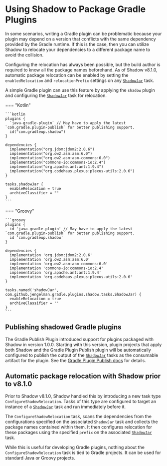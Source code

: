 # Using Shadow to Package Gradle Plugins

In some scenarios, writing a Gradle plugin can be problematic because your plugin may depend on a version that
conflicts with the same dependency provided by the Gradle runtime. If this is the case, then you can utilize Shadow
to relocate your dependencies to a different package name to avoid the collision.

Configuring the relocation has always been possible, but the build author is required to know all the package names
beforehand. As of Shadow v8.1.0, automatic package relocation can be enabled by setting the `enabledRelocation`
and `relocationPrefix` settings on any [`ShadowJar`][ShadowJar] task.

A simple Gradle plugin can use this feature by applying the `shadow` plugin and configuring the [`ShadowJar`][ShadowJar]
task for relocation.

=== "Kotlin"

    ```kotlin
    plugins {
      `java-gradle-plugin` // May have to apply the latest `com.gradle.plugin-publish` for better publishing support.
      id("com.gradleup.shadow")
    }

    dependencies {
      implementation("org.jdom:jdom2:2.0.6")
      implementation("org.ow2.asm:asm:6.0")
      implementation("org.ow2.asm:asm-commons:6.0")
      implementation("commons-io:commons-io:2.4")
      implementation("org.apache.ant:ant:1.9.4")
      implementation("org.codehaus.plexus:plexus-utils:2.0.6")
    }

    tasks.shadowJar {
      enableRelocation = true
      archiveClassifier = ""
    }
    ```

=== "Groovy"

    ```groovy
    plugins {
      id 'java-gradle-plugin' // May have to apply the latest `com.gradle.plugin-publish` for better publishing support.
      id 'com.gradleup.shadow'
    }

    dependencies {
      implementation 'org.jdom:jdom2:2.0.6'
      implementation 'org.ow2.asm:asm:6.0'
      implementation 'org.ow2.asm:asm-commons:6.0'
      implementation 'commons-io:commons-io:2.4'
      implementation 'org.apache.ant:ant:1.9.4'
      implementation 'org.codehaus.plexus:plexus-utils:2.0.6'
    }

    tasks.named('shadowJar', com.github.jengelman.gradle.plugins.shadow.tasks.ShadowJar) {
      enableRelocation = true
      archiveClassifier = ''
    }
    ```

## Publishing shadowed Gradle plugins

The Gradle Publish Plugin introduced support for plugins packaged with Shadow in version 1.0.0.
Starting with this version, plugin projects that apply both Shadow and the Gradle Plugin Publish plugin will be
automatically configured to publish the output of the [`ShadowJar`][ShadowJar] tasks as the consumable artifact for the
plugin. See the
[Gradle Plugin Publish docs](https://docs.gradle.org/current/userguide/publishing_gradle_plugins.html#shadow_dependencies)
for details.

## Automatic package relocation with Shadow prior to v8.1.0

Prior to Shadow v8.1.0, Shadow handled this by introducing a new task type `ConfigureShadowRelocation`.
Tasks of this type are configured to target an instance of a [`ShadowJar`][ShadowJar] task and run immediately before
it.

The `ConfigureShadowRelocation` task, scans the dependencies from the configurations specified on the associated
`ShadowJar` task and collects the package names contained within them. It then configures relocation for these
packages using the specified `prefix` on the associated [`ShadowJar`][ShadowJar] task.

While this is useful for developing Gradle plugins, nothing about the `ConfigureShadowRelocation` task is tied to
Gradle projects. It can be used for standard Java or Groovy projects.



[Jar]: https://docs.gradle.org/current/dsl/org.gradle.api.tasks.bundling.Jar.html
[ShadowJar]: ../api/shadow/com.github.jengelman.gradle.plugins.shadow.tasks/-shadow-jar/index.html
